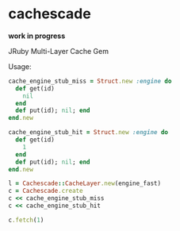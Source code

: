 cachescade
==========

**work in progress**

JRuby Multi-Layer Cache Gem


Usage:

```rb
cache_engine_stub_miss = Struct.new :engine do
  def get(id)
    nil
  end
  def put(id); nil; end
end.new

cache_engine_stub_hit = Struct.new :engine do
  def get(id)
    1
  end
  def put(id); nil; end
end.new

l = Cachescade::CacheLayer.new(engine_fast)
c = Cachescade.create
c << cache_engine_stub_miss
c << cache_engine_stub_hit

c.fetch(1)
```

